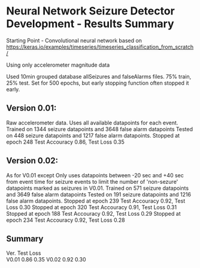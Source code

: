 # Neural Network Seizure Detector Development - Results Summary

Starting Point - Convolutional neural network based on https://keras.io/examples/timeseries/timeseries_classification_from_scratch/

Using only accelerometer magnitude data

Used 10min grouped database allSeizures and falseAlarms files.
75% train, 25% test.
Set for 500 epochs, but early stopping function often stopped it early.

Version 0.01:
-----------
Raw accelerometer data.
Uses all available datapoints for each event.
Trained on 1344 seizure datapoints and 3648 false alarm datapoints
Tested on 448 seizure datapoints and 1217 false alarm datapoints.
Stopped at epoch 248
Test Accouracy 0.86, Test Loss 0.35

Version 0.02:
-----------
As for V0.01 except
Only uses datapoints between -20 sec and +40 sec from event time for seizure
events to limit the number of 'non-sezure' datapoints marked as seizures in
V0.01.
Trained on 571 seizure datapoints and 3649 false alarm datapoints
Tested on 191 seizure datapoints and 1216 false alarm datapoints.
Stopped at epoch 239
Test Accouracy 0.92, Test Loss 0.30
Stopped at epoch 320
Test Accouracy 0.91, Test Loss 0.31
Stopped at epoch 188
Test Accouracy 0.92, Test Loss 0.29
Stopped at epoch 234
Test Accouracy 0.92, Test Loss 0.28



Summary
-------
Ver.	Test	Loss	
V0.01 	0.86	0.35
V0.02 	0.92	0.30

